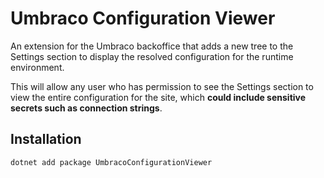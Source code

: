 # Umbraco Configuration Viewer

An extension for the Umbraco backoffice that adds a new tree to the Settings section to display the resolved configuration for the runtime environment.

This will allow any user who has permission to see the Settings section to view the entire configuration for the site, which **could include sensitive secrets such as connection strings**.

## Installation
`dotnet add package UmbracoConfigurationViewer`